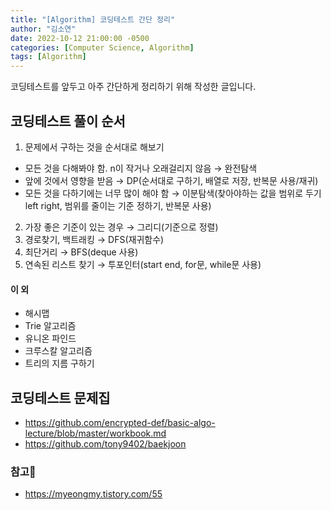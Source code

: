 ```yaml
---
title: "[Algorithm] 코딩테스트 간단 정리"
author: "김소연"
date: 2022-10-12 21:00:00 -0500
categories: [Computer Science, Algorithm]
tags: [Algorithm]
---
```




코딩테스트를 앞두고 아주 간단하게 정리하기 위해 작성한 글입니다.



## 코딩테스트 풀이 순서

1. 문제에서 구하는 것을 순서대로 해보기

- 모든 것을 다해봐야 함. n이 작거나 오래걸리지 않음 → 완전탐색
- 앞에 것에서 영향을 받음 → DP(순서대로 구하기, 배열로 저장, 반복문 사용/재귀)
- 모든 것을 다하기에는 너무 많이 해야 함 → 이분탐색(찾아야하는 값을 범위로 두기 left right, 범위를 줄이는 기준 정하기, 반복문 사용)

2. 가장 좋은 기준이 있는 경우 → 그리디(기준으로 정렬)
3. 경로찾기, 백트래킹 → DFS(재귀함수)
4. 최단거리 → BFS(deque 사용)
5. 연속된 리스트 찾기 → 투포인터(start end, for문, while문 사용)



#### 이 외

- 해시맵
- Trie 알고리즘
- 유니온 파인드
- 크루스칼 알고리즘
- 트리의 지름 구하기



## 코딩테스트 문제집

- https://github.com/encrypted-def/basic-algo-lecture/blob/master/workbook.md
- https://github.com/tony9402/baekjoon




### 참고📎

- https://myeongmy.tistory.com/55